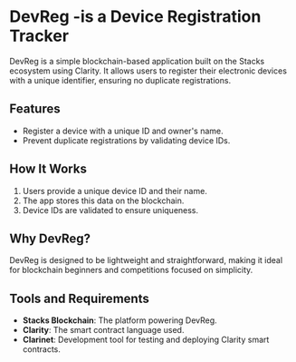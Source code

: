 # DevReg -is a Device Registration Tracker

DevReg is a simple blockchain-based application built on the Stacks ecosystem using Clarity. It allows users to register their electronic devices with a unique identifier, ensuring no duplicate registrations.

## Features
- Register a device with a unique ID and owner's name.
- Prevent duplicate registrations by validating device IDs.

## How It Works
1. Users provide a unique device ID and their name.
2. The app stores this data on the blockchain.
3. Device IDs are validated to ensure uniqueness.

## Why DevReg?
DevReg is designed to be lightweight and straightforward, making it ideal for blockchain beginners and competitions focused on simplicity.

## Tools and Requirements
- **Stacks Blockchain**: The platform powering DevReg.
- **Clarity**: The smart contract language used.
- **Clarinet**: Development tool for testing and deploying Clarity smart contracts.